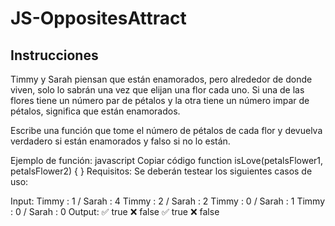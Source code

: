 <h1>JS-OppositesAttract </h1>
<h2>Instrucciones</h2>
<p>Timmy y Sarah piensan que están enamorados, pero alrededor de donde viven, solo lo sabrán una vez que elijan una flor cada uno. Si una de las flores tiene un número par de pétalos y la otra tiene un número impar de pétalos, significa que están enamorados.</p>

<p>Escribe una función que tome el número de pétalos de cada flor y devuelva verdadero si están enamorados y falso si no lo están.</p>

Ejemplo de función:
<l1>javascript</li>
<l1>Copiar código</li>
<l1>function isLove(petalsFlower1, petalsFlower2) { }</li>
Requisitos:
Se deberán testear los siguientes casos de uso:

Input:
Timmy : 1 / Sarah : 4
Timmy : 2 / Sarah : 2
Timmy : 0 / Sarah : 1
Timmy : 0 / Sarah : 0
Output:
✅ true
❌ false
✅ true
❌ false